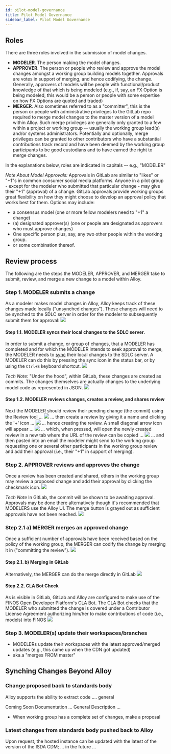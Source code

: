 ```yaml
---
id: pilot-model-governance
title: Pilot Model Governance
sidebar_label: Pilot Model Governance
---
```


## Roles

There are three roles involved in the submission of model changes.
* **MODELER**. The person making the model changes. 
* **APPROVER**. The person or people who review and approve the model changes amongst a working group building models together. Approvals are votes in support of merging, and hence codifying, the change. Generally, approvers of models will be people with functional/product knowledge of that which is being modeled (e.g., if, say, an FX Option is being modeled, this would be a person or people with some expertise on how FX Options are quoted and traded)
* **MERGER**. Also sometimes referred to as a "committer", this is the person or people with administrative privileges to the GitLab repo required to merge model changes to the master version of a model within Alloy. Such merge privileges are generally only granted to a few within a project or working group -- usually the working group lead(s) and/or systems administrators. Potentially and optionally, merge privileges can be granted to other contributors who have a substantial contributions track record and have been deemed by the working group participants to be good custodians and to have earned the right to merge changes. 

In the explanations below, roles are indicated in capitals -- e.g., "MODELER"

_Note About Model Approvals:_ Approvals in GitLab are similar to "likes" or "+1"s in common consumer social media platforms. Anyone in a pilot group - except for the modeler who submitted that particular change - may give their "+1" (approval) of a change. GitLab approvals provide working groups great flexibility on how they might choose to develop an approval policy that works best for them. Options may include:
* a consensus model (one or more fellow modelers need to "+1" a change)
* (a) designated approver(s) (one or people are designated as approvers who must approve changes)
* One specific person plus, say, any two other people within the working group.
* or some combination thereof. 


## Review process
The following are the steps the MODELER, APPROVER, and MERGER take to submit, review, and merge a new change to a model within Alloy.

### Step 1. MODELER submits a change 
As a modeler makes model changes in Alloy, Alloy keeps track of these changes made locally ("unsynched changes"). These changes  will need to be synched to the SDLC server in order for the modeler to subsequently submit them for approval:
![](assets/pilot_unsynched_changes.JPG)

#### Step 1.1. MODELER syncs their local changes to the SDLC server.
In order to submit a change, or group of changes, that a MODELER has completed and for which the MODELER intends to seek approval to merge, the MODELER needs to [sync](sdlc.md#sync-local-changes-to-workspace) their local changes to the SDLC server. A MODELER can do this by pressing the sync icon in the status bar, or by using the `Ctrl+S` keyboard shortcut.
![](assets/sdlc_step1.JPG)

_Tech Note_: "Under the hood", within GitLab, these changes are created as commits. The changes themselves are actually changes to the underlying model code as represented in JSON.
![](assets/pilot_gitlab_commit.JPG)

#### Step 1.2. MODELER reviews changes, creates a review, and shares review
Next the MODELER should review their pending change (the commit) using the Review tool ...
![](assets/pilot_diff.JPG)
... then create a review by giving it a name and clicking the '+' icon ...
![](assets/pilot_create_review.JPG)
... hence creating the review. A small diagonal arrow icon will appear ...
![](assets/pilot_review_created_arrow.JPG)
... which, when pressed, will open the newly created review in a new tab where the URL of the review can be copied ...
![](assets/pilot_review_created_get_url.JPG)
... and then pasted into an email the modeler might send to the working group requesting one or several other participants in the working group review and add their approval (i.e., their "+1" in support of merging).


### Step 2. APPROVER reviews and approves the change 
Once a review has been created and shared, others in the working group may review a proposed change and add their approval by clicking the checkmark icon.
![](assets/pilot_approval_checkmark.JPG)

_Tech Note_ In GitLab, the commit will be shown to be awaiting approval. Approvals may be done there alternatively though it's recommended that MODELERS use the Alloy UI. The merge button is grayed out as sufficient approvals have not been reached.
![](assets/pilot_gitlab_approve_merge_screen.JPG)

### Step 2.1 a) MERGER merges an approved change
Once a sufficient number of approvals have been received based on the policy of the working group, the MERGER can codify the change by merging it in ("committing the review"). 
![](assets/pilot_merge_button.JPG)

#### Step 2.1. b) Merging in GitLab
Alternatively, the MERGER can do the merge directly in GitLab
![](assets/sdlc_merge_button.JPG)

#### Step 2.2. CLA Bot Check
As is visible in GitLab, GitLab and Alloy are configured to make use of the FINOS Open Developer Platform's CLA Bot. The CLA Bot checks that the MODELER who submitted the change is covered under a Contributor License Agreement authorizing him/her to make contributions of code (i.e., models) into FINOS
![](assets/sdlc_cla_bot.JPG)


### Step 3. MODELER(s) update their workspaces/branches 

* MODELERs update their workspaces with the latest approved/merged updates (e.g., this came up when the CDN got updated)
* aka.a "merges FROM master" 


## Synching Changes Beyond Alloy


### Change proposed back to standards body
Alloy supports the ability to extract code .... general 


Coming Soon Documentation ... General Description ... 
* When working group has a complete set of changes, make a proposal 


### Latest changes from standards body pushed back to Alloy

Upon request, the hosted instance can be updated with the latest of the version of the ISDA CDM; ... in the future ... <there is no button to push>


